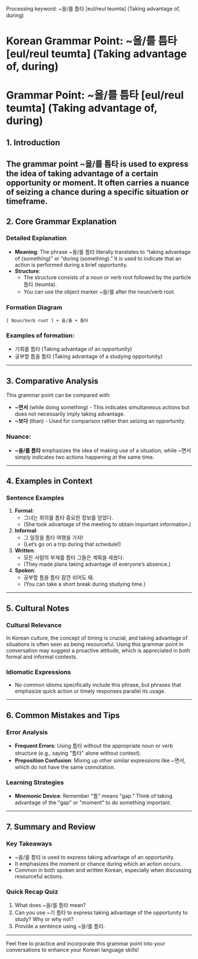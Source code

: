 Processing keyword: ~을/를 틈타 [eul/reul teumta] (Taking advantage of, during)
# Korean Grammar Point: ~을/를 틈타 [eul/reul teumta] (Taking advantage of, during)
# Grammar Point: ~을/를 틈타 [eul/reul teumta] (Taking advantage of, during)
## 1. Introduction
The grammar point ~을/를 틈타 is used to express the idea of taking advantage of a certain opportunity or moment. It often carries a nuance of seizing a chance during a specific situation or timeframe. 
---
## 2. Core Grammar Explanation
### Detailed Explanation
- **Meaning**: The phrase ~을/를 틈타 literally translates to “taking advantage of (something)” or “during (something).” It is used to indicate that an action is performed during a brief opportunity.
- **Structure**:
  - The structure consists of a noun or verb root followed by the particle 틈타 (teumta).
  - You can use the object marker ~을/를 after the noun/verb root.
### Formation Diagram
```
[ Noun/Verb root ] + 을/를 + 틈타
```
### Examples of formation:
- 기회를 틈타 (Taking advantage of an opportunity)
- 공부할 틈을 틈타 (Taking advantage of a studying opportunity)
---
## 3. Comparative Analysis
This grammar point can be compared with:
- **~면서** (while doing something) - This indicates simultaneous actions but does not necessarily imply taking advantage.
- **~보다** (than) - Used for comparison rather than seizing an opportunity.
### Nuance:
- **~을/를 틈타** emphasizes the idea of making use of a situation, while ~면서 simply indicates two actions happening at the same time.
---
## 4. Examples in Context
### Sentence Examples
1. **Formal**: 
   - 그녀는 회의를 틈타 중요한 정보를 얻었다.
   - (She took advantage of the meeting to obtain important information.)
2. **Informal**:
   - 그 일정을 틈타 여행을 가자!
   - (Let’s go on a trip during that schedule!)
3. **Written**:
   - 모든 사람의 부재를 틈타 그들은 계획을 세웠다.
   - (They made plans taking advantage of everyone’s absence.)
4. **Spoken**:
   - 공부할 틈을 틈타 잠깐 쉬어도 돼.
   - (You can take a short break during studying time.)
---
## 5. Cultural Notes
### Cultural Relevance
In Korean culture, the concept of timing is crucial, and taking advantage of situations is often seen as being resourceful. Using this grammar point in conversation may suggest a proactive attitude, which is appreciated in both formal and informal contexts.
### Idiomatic Expressions
- No common idioms specifically include this phrase, but phrases that emphasize quick action or timely responses parallel its usage.
---
## 6. Common Mistakes and Tips
### Error Analysis
- **Frequent Errors**: Using 틈타 without the appropriate noun or verb structure (e.g., saying "틈타" alone without context).
- **Preposition Confusion**: Mixing up other similar expressions like ~면서, which do not have the same connotation.
### Learning Strategies
- **Mnemonic Device**: Remember "틈" means "gap." Think of taking advantage of the "gap" or "moment" to do something important.
  
---
## 7. Summary and Review
### Key Takeaways
- ~을/를 틈타 is used to express taking advantage of an opportunity.
- It emphasizes the moment or chance during which an action occurs.
- Common in both spoken and written Korean, especially when discussing resourceful actions.
### Quick Recap Quiz
1. What does ~을/를 틈타 mean?
2. Can you use ~기 틈타 to express taking advantage of the opportunity to study? Why or why not?
3. Provide a sentence using ~을/를 틈타.
---
Feel free to practice and incorporate this grammar point into your conversations to enhance your Korean language skills!
